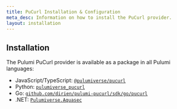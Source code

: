 ```yaml
---
title: PuCurl Installation & Configuration
meta_desc: Information on how to install the PuCurl provider.
layout: installation
---
```


## Installation

The Pulumi PuCurl provider is available as a package in all Pulumi languages:

* JavaScript/TypeScript: [`@pulumiverse/pucurl`](https://www.npmjs.com/package/@pulumiverse/pucurl)
* Python: [`pulumiverse_pucurl`](https://pypi.org/project/pulumiverse-aquasec/)
* Go: [`github.com/dirien/pulumi-pucurl/sdk/go/pucurl`](https://pkg.go.dev/github.com/dirien/pulumi-pucurl/sdk)
* .NET: [`Pulumiverse.Aquasec`](https://www.nuget.org/packages/Pulumiverse.Pucurl)
